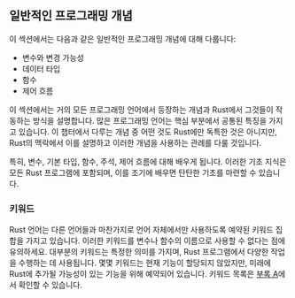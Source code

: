 ## 일반적인 프로그래밍 개념

이 섹션에서는 다음과 같은 일반적인 프로그래밍 개념에 대해 다룹니다:

* 변수와 변경 가능성
* 데이터 타입
* 함수
* 제어 흐름

이 섹션에서는 거의 모든 프로그래밍 언어에서 등장하는 개념과 Rust에서 그것들이 작동하는 방식을 설명합니다. 많은 프로그래밍 언어는 핵심 부분에서 공통된 특징을 가지고 있습니다. 이 챕터에서 다루는 개념 중 어떤 것도 Rust에만 독특한 것은 아니지만, Rust의 맥락에서 이를 설명하고 이러한 개념을 사용하는 관례를 다룰 것입니다.

특히, 변수, 기본 타입, 함수, 주석, 제어 흐름에 대해 배우게 됩니다. 이러한 기초 지식은 모든 Rust 프로그램에 포함되며, 이를 조기에 배우면 탄탄한 기초를 마련할 수 있습니다.

### 키워드

Rust 언어는 다른 언어들과 마찬가지로 언어 자체에서만 사용하도록 예약된 키워드 집합을 가지고 있습니다. 이러한 키워드를 변수나 함수의 이름으로 사용할 수 없다는 점에 유의하세요. 대부분의 키워드는 특정한 의미를 가지며, Rust 프로그램에서 다양한 작업을 수행하는 데 사용됩니다. 몇몇 키워드는 현재 기능이 할당되지 않았지만, 미래에 Rust에 추가될 가능성이 있는 기능을 위해 예약되어 있습니다. 키워드 목록은 [부록 A](https://doc.rust-lang.org/stable/book/appendix-01-keywords.html)에서 확인할 수 있습니다.